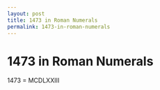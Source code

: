 ```yaml
---
layout: post
title: 1473 in Roman Numerals
permalink: 1473-in-roman-numerals
---
```


# 1473 in Roman Numerals

1473 = MCDLXXIII
